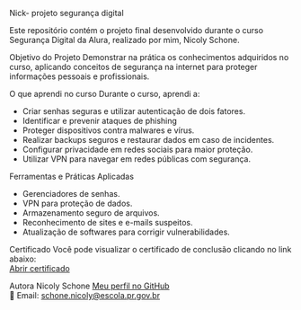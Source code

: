 Nick-
projeto segurança digital 

Este repositório contém o projeto final desenvolvido durante o curso Segurança Digital da Alura, realizado por mim, Nicoly Schone.

 Objetivo do Projeto
Demonstrar na prática os conhecimentos adquiridos no curso, aplicando conceitos de segurança na internet para proteger informações pessoais e profissionais.

O que aprendi no curso
Durante o curso, aprendi a:
- Criar senhas seguras e utilizar autenticação de dois fatores.
- Identificar e prevenir ataques de phishing
- Proteger dispositivos contra malwares e vírus.
- Realizar backups seguros e restaurar dados em caso de incidentes.
- Configurar privacidade em redes sociais para maior proteção.
- Utilizar VPN para navegar em redes públicas com segurança.

 Ferramentas e Práticas Aplicadas
- Gerenciadores de senhas.
- VPN para proteção de dados.
- Armazenamento seguro de arquivos.
- Reconhecimento de sites e e-mails suspeitos.
- Atualização de softwares para corrigir vulnerabilidades.

Certificado
Você pode visualizar o certificado de conclusão clicando no link abaixo:  
[ Abrir certificado](https://github.com/Nick/projeto-seguranca-digital/blob/main/certificado-seguranca-digital.pdf)

Autora
Nicoly Schone
 [Meu perfil no GitHub](https://github.com/Nick)  
📧 Email: schone.nicoly@escola.pr.gov.br
